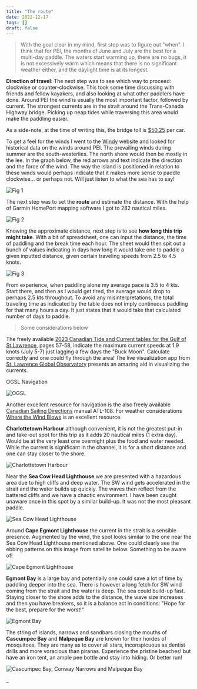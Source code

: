 ```yaml
---
title: "The route"
date: 2022-12-17
tags: []
draft: false
---
```


> With the goal clear in my mind, first step was to figure out "when". I think that for PEI, the months of June and July are the best for a multi-day paddle. The waters start warming up, there are no bugs, it is not excessively warm which means that there is no significant weather either, and the daylight time is at its longest.

**Direction of travel**: The next step was to see which way to proceed: clockwise or counter-clockwise. This took some time discussing with friends and fellow kayakers, and also looking at what other paddlers have done. Around PEI the wind is usually the most important factor, followed by current. The strongest currents are in the strait around the Trans-Canada Highway bridge. Picking up neap tides while traversing this area would make the paddling easier.

As a side-note, at the time of writing this, the bridge toll is [$50.25](https://www.confederationbridge.com/tolls-fees) per car.

To get a feel for the winds I went to the [Windy](https://www.windy.com) website and looked for historical data on the winds around PEI. The prevailing winds during summer are the south-westerlies. The north shore would then be mostly in the lee. In the graph below, the red arrows and text indicate the direction and the force of the wind. The way the island is positioned in relation to these winds would perhaps indicate that it makes more sense to paddle clockwise... or perhaps not. Will just listen to what the sea has to say!

![Fig 1](/img/Wind.jpg)

The next step was to set the **route** and estimate the distance. With the help of Garmin HomePort mapping software I got to 282 nautical miles.

![Fig 2](/img/Around.JPG)

Knowing the approximate distance, next step is to see **how long this trip might take**. With a bit of spreadsheet, one can input the distance, the time of paddling and the break time each hour. The sheet would then spit out a bunch of values indicating in days how long it would take one to paddle a given inputted distance, given certain traveling speeds from 2.5 to 4.5 knots.

![Fig 3](/img/Calculator.JPG)

From experience, when paddling alone my average pace is 3.5 to 4 kts. Start there, and then as I would get tired, the average would drop to perhaps 2.5 kts throughout. To avoid any misinterpretations, the total traveling time as indicated by the table does not imply continuous paddling for that many hours a day. It just states that it would take that calculated number of days to paddle.

> Some considerations below

The freely available [2023 Canadian Tide and Current tables for the Gulf of St.Lawrence](https://waves-vagues.dfo-mpo.gc.ca/library-bibliotheque/chs-shc-tct-tmc-vol2-202301-41085085.pdf), pages 57-58, indicate the maximum current speeds at 1.9 knots (July 5-7) just lagging a few days the "Buck Moon". Calculate correctly and one could fly through the area! The live visualization app from [St. Lawrence Global Observatory](https://navigation2.preprod.ogsl.ca/) presents an amazing aid in visualizing the currents.

OGSL Navigation

![OGSL](/img/SLGO.JPG)

Another excellent resource for navigation is the also freely available [Canadian Sailing Directions](https://waves-vagues.dfo-mpo.gc.ca/library-bibliotheque/chs-shc-ATL108-eng-202208-41069122.pdf) manual ATL-108. For weather considerations [Where the Wind Blows](https://publications.gc.ca/collections/collection_2019/eccc/En56-112-1995-eng.pdf) is an excellent resource.

**Charlottetown Harbour** although convenient, it is not the greatest put-in and take-out spot for this trip as it adds 20 nautical miles (1 extra day). Would be at the very least one overnight plus the food and water needed. While the current is significant in the channel, it is for a short distance and one can stay closer to the shore.

![Charlottetown Harbour](/img/Charlottetown.JPG)

Near the **Sea Cow Head Lighthouse** we are presented with a hazardous area due to high cliffs and deep water. The SW wind gets accelerated in the strait and the water builds up quickly. The waves then reflect from the battered cliffs and we have a chaotic environment. I have been caught unaware once in this spot by a similar build-up. It was not the most pleasant paddle.

![Sea Cow Head Lighthouse](/img/SeaCowHeadLighthouse.JPG)

Around **Cape Egmont Lighthouse** the current in the strait is a sensible presence. Augmented by the wind, the spot looks similar to the one near the Sea Cow Head Lighthouse mentioned above. One could clearly see the ebbing patterns on this image from satellite below. Something to be aware of!

![Cape Egmont Lighthouse](/img/CapeEgmontLighthouse.JPG)

**Egmont Bay** is a large bay and potentially one could save a lot of time by paddling deeper into the sea. There is however a long fetch for SW wind coming from the strait and the water is deep. The sea could build-up fast. Staying closer to the shore adds to the distance, the wave size increases and then you have breakers, so it is a balance act in conditions: "Hope for the best, prepare for the worst!"

![Egmont Bay](/img/EgmontBay.JPG)

The string of islands, narrows and sandbars closing the mouths of **Cascumpec Bay** and **Malpeque Bay** are known for their hordes of mosquitoes. They are many as to cover all stars, inconspicuous as dentist drills and more voracious than piranas. Experience the pristine beaches! but have an iron tent, an ample pee bottle and stay into hiding. Or better run!

![Cascumpec Bay, Conway Narrows and Malpeque Bay](/img/MalpequeSandBar.JPG)

\_
